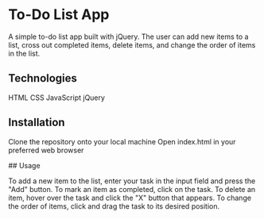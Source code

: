 # To-Do List App

A simple to-do list app built with jQuery. The user can add new items to a list, cross out completed items, delete items, and change the order of items in the list.

## Technologies

HTML
CSS
JavaScript
jQuery

## Installation

Clone the repository onto your local machine
Open index.html in your preferred web browser

## Usage

To add a new item to the list, enter your task in the input field and press the "Add" button. To mark an item as completed, click on the task. To delete an item, hover over the task and click the "X" button that appears. To change the order of items, click and drag the task to its desired position.

